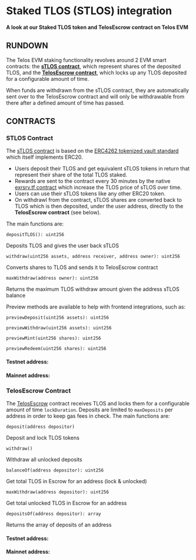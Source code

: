 # Staked TLOS (STLOS) integration

__A look at our Staked TLOS token and TelosEscrow contract on Telos EVM__

## RUNDOWN

The Telos EVM staking functionality revolves around 2 EVM smart contracts: the [__sTLOS contract__](https://github.com/telosnetwork/stlos/blob/dev/contracts/StakedTLOS.sol), which represent shares of the deposited TLOS, and the [__TelosEscrow contract__](https://github.com/telosnetwork/stlos/blob/dev/contracts/TelosEscrow.sol), which locks up any TLOS deposited for a configurable amount of time.

When funds are withdrawn from the sTLOS contract, they are automatically sent over to the TelosEscrow contract and will only be withdrawable from there after a defined amount of time has passed.

## CONTRACTS

### STLOS Contract

The [sTLOS contract](https://github.com/telosnetwork/stlos/blob/dev/contracts/StakedTLOS.sol) is based on the [ERC4262 tokenized vault standard](https://docs.openzeppelin.com/contracts/4.x/api/token/erc20#ERC4626) which itself implements ERC20. 

- Users deposit their TLOS and get equivalent sTLOS tokens in return that represent their share of the total TLOS staked. 
- Rewards are sent to the contract every 30 minutes by the native [exrsrv.tf contract](https://github.com/telosnetwork/telos-distribute/blob/stlos/src/eosio.tedp.cpp) which increase the TLOS price of sTLOS over time. 
- Users can use their sTLOS tokens like any other ERC20 token.
- On withdrawl from the contract, sTLOS shares are converted back to TLOS which is then deposited, under the user address, directly to the __TelosEscrow contract__ (see below). 

The main functions are:

`depositTLOS(): uint256`

Deposits TLOS and gives the user back sTLOS

`withdraw(uint256 assets, address receiver, address owner): uint256`

Converts shares to TLOS and sends it to TelosEscrow contract

`maxWithdraw(address owner): uint256`

Returns the maximum TLOS withdraw amount given the address sTLOS balance

Preview methods are available to help with frontend integrations, such as:

`previewDeposit(uint256 assets): uint256`

`previewWithdraw(uint256 assets): uint256`

`previewMint(uint256 shares): uint256`

`previewRedeem(uint256 shares): uint256`

#### Testnet address:
#### Mainnet address:

### TelosEscrow Contract

The [TelosEscrow](https://github.com/telosnetwork/stlos/blob/dev/contracts/TelosEscrow.sol) contract receives TLOS and locks them for a configurable amount of time `lockDuration`. Deposits are limited to `maxDeposits` per address in order to keep gas fees in check. The main functions are:

`deposit(address depositor)`

Deposit and lock TLOS tokens

`withdraw()`

Withdraw all unlocked deposits

`balanceOf(address depositor): uint256`

Get total TLOS in Escrow for an address (lock & unlocked)

`maxWithdraw(address depositor): uint256`

Get total unlocked TLOS in Escrow for an address

`depositsOf(address depositor): array`

Returns the array of deposits of an address

#### Testnet address:
#### Mainnet address:
